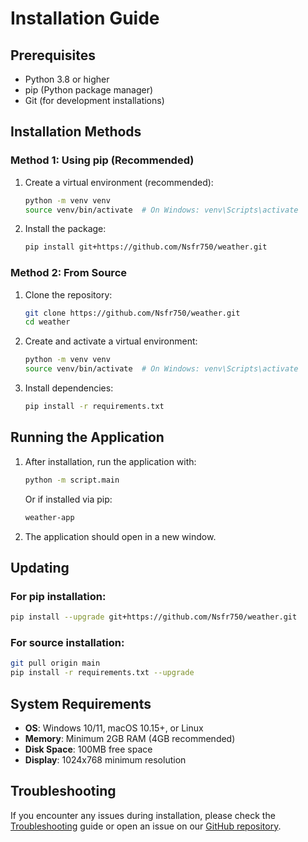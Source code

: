 # Installation Guide

## Prerequisites

- Python 3.8 or higher
- pip (Python package manager)
- Git (for development installations)

## Installation Methods

### Method 1: Using pip (Recommended)

1. Create a virtual environment (recommended):
   ```bash
   python -m venv venv
   source venv/bin/activate  # On Windows: venv\Scripts\activate
   ```

2. Install the package:
   ```bash
   pip install git+https://github.com/Nsfr750/weather.git
   ```

### Method 2: From Source

1. Clone the repository:
   ```bash
   git clone https://github.com/Nsfr750/weather.git
   cd weather
   ```

2. Create and activate a virtual environment:
   ```bash
   python -m venv venv
   source venv/bin/activate  # On Windows: venv\Scripts\activate
   ```

3. Install dependencies:
   ```bash
   pip install -r requirements.txt
   ```

## Running the Application

1. After installation, run the application with:
   ```bash
   python -m script.main
   ```

   Or if installed via pip:
   ```bash
   weather-app
   ```

2. The application should open in a new window.

## Updating

### For pip installation:
```bash
pip install --upgrade git+https://github.com/Nsfr750/weather.git
```

### For source installation:
```bash
git pull origin main
pip install -r requirements.txt --upgrade
```

## System Requirements

- **OS**: Windows 10/11, macOS 10.15+, or Linux
- **Memory**: Minimum 2GB RAM (4GB recommended)
- **Disk Space**: 100MB free space
- **Display**: 1024x768 minimum resolution

## Troubleshooting

If you encounter any issues during installation, please check the [Troubleshooting](troubleshooting.md) guide or open an issue on our [GitHub repository](https://github.com/Nsfr750/weather/issues).
